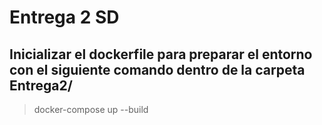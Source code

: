 # Entrega 2 SD
## Inicializar el dockerfile para preparar el entorno con el siguiente comando dentro de la carpeta Entrega2/
> docker-compose up --build
